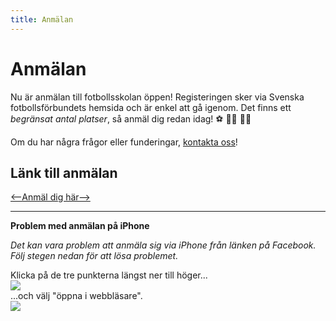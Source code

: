 ```yaml
---
title: Anmälan
---
```

# Anmälan 
Nu är anmälan till fotbollsskolan öppen!
Registeringen sker via Svenska fotbollsförbundets hemsida och är enkel att gå igenom. 
Det finns ett *begränsat antal platser*, så anmäl dig redan idag! :soccer: :running_woman: :running_man: 

Om du har några frågor eller funderingar, [kontakta oss](kontakt)!

## Länk till anmälan

[<--Anmäl dig här-->](https://start.landslagetsfotbollsskola.se/sv/show_club/8701-horreds-if-ifk-oxnevalla)


---
**Problem med anmälan på iPhone**

*Det kan vara problem att anmäla sig via iPhone från länken på Facebook. Följ stegen nedan för att lösa problemet.*

<div style="display: flex; flex-direction:column;">
    <div> Klicka på de tre punkterna längst ner till höger...</div>
    <img style="max-width:400px" src="/images/browser-error.png"/>
</div>
<div style="display: flex; flex-direction:column;">
...och välj "öppna i webbläsare".
<img style="max-width:400px" src="/images/browser-fix.png"/>

</div>